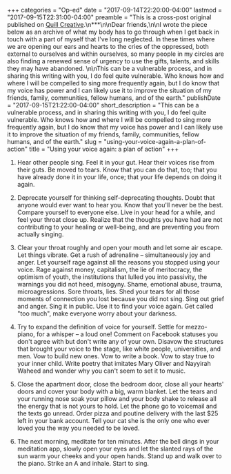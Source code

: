 +++
categories = "Op-ed"
date = "2017-09-14T22:20:00-04:00"
lastmod = "2017-09-15T22:31:00-04:00"
preamble = "This is a cross-post original published on [Quill Creative](http://quillcreatelive.com/using-voice-plan-action/).\n***\n\nDear friends,\n\nI wrote the piece below as an archive of what my body has to go through when I get back in touch with a part of myself that I've long neglected. In these times where we are opening our ears and hearts to the cries of the oppressed, both external to ourselves and within ourselves, so many people in my circles are also finding a renewed sense of urgency to use the gifts, talents, and skills they may have abandoned. \n\nThis can be a vulnerable process, and in sharing this writing with you, I do feel quite vulnerable. Who knows how and where I will be compelled to sing more frequently again, but I do know that my voice has power and I can likely use it to improve the situation of my friends, family, communities, fellow humans, and of the earth."
publishDate = "2017-09-15T21:22:00-04:00"
short_description = "This can be a vulnerable process, and in sharing this writing with you, I do feel quite vulnerable. Who knows how and where I will be compelled to sing more frequently again, but I do know that my voice has power and I can likely use it to improve the situation of my friends, family, communities, fellow humans, and of the earth."
slug = "using-your-voice-again-a-plan-of-action"
title = "Using your voice again: a plan of action"
+++

1. Hear other people sing. Feel it in your gut. Hear their voices rise from their guts. Be moved to tears. Know that you can do that, too; that you have already done it in your life, once; that your life depends on doing it again.

2. Deprecate yourself for thinking self-deprecating thoughts. Doubt that anyone would ever want to hear you. Know that you'll never be the best. Compare yourself to everyone else. Live in your head for a while, and feel your throat close up. Realize that the thoughts you have had are not contributing to your healing or well-being, and are preventing you from actually singing.

3. Clear your throat roughly and open your mouth and let some air escape. Let things vibrate. Get a rush of adrenaline – simultaneously joy and anger. Let yourself rage against all the reasons you stopped using your voice. Rage against money, capitalism, the lie of meritocracy, the optimism of youth, the institutions that lulled you into passivity, the warnings you did not heed, misogyny. Shame, emotional abuse, trauma, microagressions. Sore throats, lies. Shed your tears for all those moments of connection you lost because you did not sing. Sing out grief and anger. Sing it in public. Use it to find your voice again. Get called "too much", make everyone worry about your darkness.

4. Try to expand the definition of voice for yourself. Settle for mezzo-piano, for a whisper – a loud one! Comment on Facebook statuses you don't agree with but don't write any of your own. Disavow the structures that brought your voice to the stage, like white people, universities, and men. Vow to build new ones. Vow to write a book. Vow to stay true to your inner child. Write poetry that imitates Mary Oliver and Nayyirah Waheed and wonder why you can't seem to set it to music.

5. Close the apartment door, close the bedroom door, close all your hearts' doors and cover your body with a big, warm blanket. Let the tears and your running nose soak your pillow and your body shake to release all the energy that is not yours to hold. Let the phone go to voicemail and the texts go unread. Order pizza and poutine delivery with the last $25 left in your bank account. Tell your cat she is the only one who ever loved you the way you needed to be loved.

6. The next morning, meditate for ten minutes. After the bell dings in your meditation app, slowly open your eyes and let the slanted rays of the sun warm your cheeks and your open hands. Stand up and walk over to the piano. Strike an A and inhale. Start to sing.
